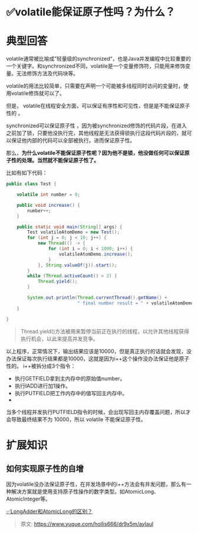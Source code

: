 # ✅volatile能保证原子性吗？为什么？


# 典型回答
volatile通常被比喻成”轻量级的synchronized“，也是Java并发编程中比较重要的一个关键字。和synchronized不同，volatile是一个变量修饰符，只能用来修饰变量。无法修饰方法及代码块等。

volatile的用法比较简单，只需要在声明一个可能被多线程同时访问的变量时，使用volatile修饰就可以了。

但是， volatile在线程安全方面，可以保证有序性和可见性，但是是不能保证原子性的 。

synchronized可以保证原子性 ，因为被synchronized修饰的代码片段，在进入之前加了锁，只要他没执行完，其他线程是无法获得锁执行这段代码片段的，就可以保证他内部的代码可以全部被执行。进而保证原子性。

那么，**为什么volatile不能保证原子性呢？因为他不是锁，他没做任何可以保证原子性的处理。当然就不能保证原子性了。**


比如有如下代码：

```java
public class Test {

    volatile int number = 0;

    public void increase() {
        number++;
    }

    public static void main(String[] args) {
        Test volatileAtomDemo = new Test();
        for (int j = 0; j < 10; j++) {
            new Thread(() -> {
                for (int i = 0; i < 1000; i++) {
                    volatileAtomDemo.increase();
                }
            }, String.valueOf(j)).start();
        }
        while (Thread.activeCount() > 2) {
            Thread.yield();
        }

        System.out.println(Thread.currentThread().getName() +
                           " final number result = " + volatileAtomDemo.number);
    }

}
```

> Thread.yield()方法被用来暂停当前正在执行的线程，以允许其他线程获得执行机会，以此来提高并发竞争。


以上程序，正常情况下，输出结果应该是10000，但是真正执行的话就会发现，没办法保证每次执行结果都是10000，这就是因为i++这个操作没办法保证他是原子性的。
i++被拆分成3个指令：

- 执行GETFIELD拿到主内存中的原始值number。
- 执行IADD进行加1操作。
- 执行PUTFIELD把工作内存中的值写回主内存中。
- 


当多个线程并发执行PUTFIELD指令的时候，会出现写回主内存覆盖问题，所以才会导致最终结果不为 10000，所以 volatile 不能保证原子性。


# 扩展知识


## 如何实现原子性的自增

因为volatile没办法保证原子性，在并发场景中的i++方法会有并发问题，那么有一种解决方案就是使用支持原子性操作的数字类型。如AtomicLong、AtomicInteger等。


[✅LongAdder和AtomicLong的区别？](https://www.yuque.com/hollis666/dr9x5m/dhzyrg?view=doc_embed)


> 原文: <https://www.yuque.com/hollis666/dr9x5m/aylaul>